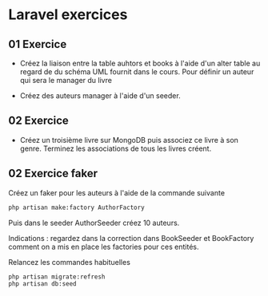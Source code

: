 # Laravel exercices

## 01 Exercice

- Créez la liaison entre la table auhtors et books à l'aide d'un alter table au regard de du schéma UML fournit dans le cours. Pour définir un auteur qui sera le manager du livre

- Créez des auteurs manager à l'aide d'un seeder.

## 02 Exercice 

- Créez un troisième livre sur MongoDB puis associez ce livre à son genre. Terminez les associations de tous les livres créent.

## 02 Exercice faker

Créez un faker pour les auteurs à l'aide de la commande suivante 

```bash
php artisan make:factory AuthorFactory
```

Puis dans le seeder AuthorSeeder créez 10 auteurs. 

Indications : regardez dans la correction dans BookSeeder et BookFactory comment on a mis en place les factories pour ces entités.

Relancez les commandes habituelles 

```bash
php artisan migrate:refresh
php artisan db:seed
```

